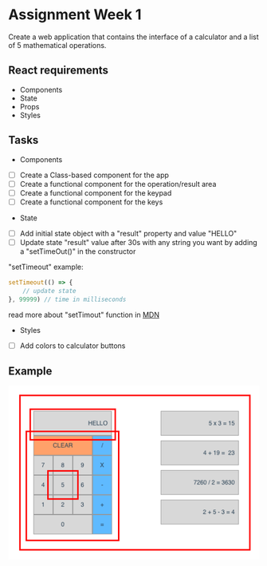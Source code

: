 # Assignment Week 1

Create a web application that contains the interface of a calculator and a list of 5 mathematical operations.

## React requirements

* Components
* State
* Props
* Styles

## Tasks

* Components
- [ ] Create a Class-based component for the app
- [ ] Create a functional component for the operation/result area
- [ ] Create a functional component for the keypad
- [ ] Create a functional component for the keys

* State
- [ ] Add initial state object with a "result" property and value "HELLO"
- [ ] Update state "result" value after 30s with any string you want by adding a "setTimeOut()" in the constructor

"setTimeout" example: 
```javascript
setTimeout(() => {
    // update state
}, 99999) // time in milliseconds
```
read more about "setTimout" function in [MDN](https://developer.mozilla.org/en-US/docs/Web/API/WindowOrWorkerGlobalScope/setTimeout)

* Styles
- [ ] Add colors to calculator buttons

## Example

![alt text](./assets/app.png "App")